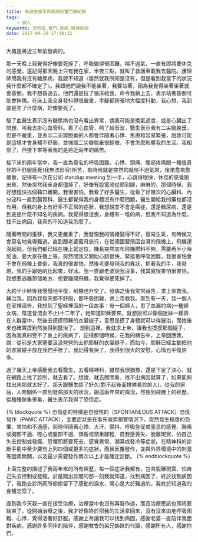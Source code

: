 ```yaml
---
title: 為過去幾年與疾病的奮鬥做紀錄
tags:
    - 個人
keywords: 恐慌症,奮鬥,疾病,精神疾病
date: 2017-04-29 17:40:12
---
```


大概是將近三年前發病的。

那一天晚上我覺得好像要死掉了，呼吸變得很困難，喘不過氣，一直有即將要休克的感覺。還記得那天晚上只有我在家，半夜三點，就叫了救護車載我去醫院。護理師問我有沒有糖尿病，我說不知道〈當然就我所知是沒有，但是看到我當下的狀況我什麼都不確定了〉。我跟他們說我不能坐著，我要站著，因為我覺得坐著坐著就會昏倒，我不想昏過去。他們還是拉了張床給我，命令我躺上去，表示站著昏倒可能會摔傷。在床上我全身發抖得很嚴重，手腳都誇張地大幅度抖動，我心想，我到底是生了什麼病，好像要死了。

驗了血醫生表示沒有糖尿病也沒有看出異常，說我可能是換氣過度，或是心臟出了問題，叫我去掛心血管科。看了心血管，照了超音波，醫生表示我有二尖瓣脫垂，但是不嚴重，並表示二尖瓣脫垂的人都會伴隨著心悸、焦慮和容易緊張，說我可能是這樣才會身體不舒服，並強調二尖瓣脫垂很輕微，不會怎麼影響我的生活。我相信了，但接下來等著我的是將近兩年的痛苦。

接下來的兩年當中，我一直為莫名的呼吸困難、心悸、頭痛、腹部疼痛跟一種很奇怪的不舒服感覺(我無法形容)所苦，有時候就是突然的就喘不過氣來，後來愈來愈嚴重，記得有一次在公司 standup meeting 到一半，心跳得很快，休克的感覺跑出來，然後突然我全身都僵掉了，好像有股電流從頭到腳，麻麻的，那個時候，我好想趕快找個藉口離開，我很害怕。我看了好多醫生，從看了好幾次的心臟科、內分泌科一直到腸胃科，醫生都覺得我的身體沒有什麼問題，醫生開給我的藥也都沒有用，但我的身上有好多不正常的症狀，我想說會不會是癌症，還是糖尿病，還是到底是什麼不知名的疾病。我覺得很沮喪，身體有一堆的病，但我不知道為什麼，找不出病因，我真的不知道我怎麼了。

隨著時間的推移，我又更嚴重了，我發現我的情緒變得不好，容易生氣，有時候又會莫名地覺得難過。直到跟老婆蜜月旅行，在從德國要飛回台灣的飛機上，飛機還沒起飛，但我們都已經在機上就定位，機長突然宣布飛機燃料不夠，需要再半小時加油，要大家在機上等。突然間我又開始心跳很快，緊接著呼吸困難，我很害怕會不會在飛機上昏倒，我真的很害怕，然後老婆發現我的異狀，抓著我的手，我發現，我的手跟她的比起來，好冰。我一直跟老婆說我沒事，我其實很害怕很害怕，我想要逃離那個地方，想要離開飛機，我覺得要死掉了。

大約半小時後我慢慢地平復，飛機也升空了。發病之後我常常禱告，求上帝救我，醫治我，因為我每天都不舒服，都呼吸困難，求上帝救我。直到有一天，我一個人在家裡禱告，我想到了聖經裡面的一段故事：有一個婦人，患了血漏的病(一種婦女病，陰道會流血不止)十二年了，她知道耶穌要來，就想說可以像個迷妹一樣擠在人群當中，然後去摸摸耶穌的衣裳繸子，意思是摸了身體就可以得醫治，而她後來也確實摸到然後得到醫治了。 想到這裡，我就求上帝，讓我也摸摸那個繸子，因為我真的受不了身上的疾病了，記得那個時候，在我的禱告中，上帝回應我，說：從前是大家需要汲汲營營的去抓耶穌的衣裳繸子，而如今，耶穌已經主動把他的衣裳繸子放在我們手裡了。我記得我哭了，我得到很大的安慰，心情也平復許多。

過了幾天上帝感動我去看醫生，去看精神科，雖然我很猶豫，還是下定了決心，就在網路上找了診所，就去看了。想說，就去問問看，找不出病因就算了，如果能夠找出來那就太好了。那天跟醫生談了好久(對不起後面排隊看診的人)，從我的家庭、人際關係一直到發病那天的狀況，跟這兩年來的病況，然後到飛機上的經歷。從種種跡象來看，醫生表示我得了恐慌症。

{% blockquote %}
恐慌症的特徵是自發性的（SPONTANEOUS ATTACK）恐慌發作（PANIC ATTACK），主要症狀是在事先毫無預警情況下，突然發生極度的恐懼、害怕和不適感，同時伴隨著心悸、大汗、顫抖、呼吸急促或窒息的感覺、胸痛或胸部不適、噁心或腹部不適、頭昏或頭重腳輕、自我感喪失、脫離現實、怕自己失去控制或發瘋、恐懼即將要死去、感覺異常、潮濕或發冷等症狀。在精神科的診斷手冊中至少要有上列四個或更多的症狀，而且反覆發作，並與外界環境中的刺激等因素無關，以及最少需要發作兩次以上才能確定診斷。
{% endblockquote %}

上面完整的描述了我兩年來的所有經歷，每一個症狀我都有，包含脫離現實、怕自己失去控制或發瘋。於是踏出診間的那一刻我就知道，找到病因了，終於找到病因了，我跑去診所廁所偷偷留下了感動的淚水，開心是大於難過的，我終於知道我的身體怎麼了。

直到我今天我一直在接受治療，治療當中也沒有再發作過，而且治療應該也即將要結束了，從開始治療之後，我才好像終於把我的生活拿回來，沒有沒來由地呼吸困難、心悸，覺得活著好舒服。感謝上帝讓我可以找到病因，感謝老婆一直陪伴我面對疾病，感謝許多同伴的陪伴，感謝教會的弟兄姊妹的代禱，感謝所有人，感謝你們。
